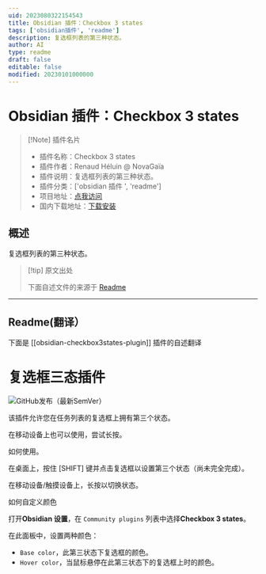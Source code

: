 ```yaml
---
uid: 2023080322154543
title: Obsidian 插件：Checkbox 3 states
tags: ['obsidian插件', 'readme']
description: 复选框列表的第三种状态。
author: AI
type: readme
draft: false
editable: false
modified: 20230101000000
---
```


# Obsidian 插件：Checkbox 3 states

> [!Note] 插件名片
> - 插件名称：Checkbox 3 states
> - 插件作者：Renaud Héluin @ NovaGaïa
> - 插件说明：复选框列表的第三种状态。
> - 插件分类：['obsidian 插件 ', 'readme']
> - 项目地址：[点我访问](https://github.com/hrenaud/obsidian-checkbox3states-plugin)
> - 国内下载地址：[下载安装](https://pkmer.cn/products/plugin/pluginMarket/?obsidian-checkbox3states-plugin)

## 概述

复选框列表的第三种状态。

> [!tip] 原文出处
>
>下面自述文件的来源于 [Readme](https://ghproxy.net/https://raw.githubusercontent.com/hrenaud/obsidian-checkbox3states-plugin/main/README.md)
>

---

## Readme(翻译）

下面是 [[obsidian-checkbox3states-plugin]] 插件的自述翻译

# 复选框三态插件

![GitHub发布（最新SemVer）](https://img.shields.io/github/v/release/hrenaud/obsidian-checkbox3states-plugin?style=for-the-badge&sort=semver)

该插件允许您在任务列表的复选框上拥有第三个状态。

在移动设备上也可以使用，尝试长按。

如何使用。

在桌面上，按住 [SHIFT] 键并点击复选框以设置第三个状态（尚未完全完成）。

在移动设备/触摸设备上，长按以切换状态。

如何自定义颜色

打开**Obsidian 设置**，在 `Community plugins` 列表中选择**Checkbox 3 states**。

在此面板中，设置两种颜色：

- `Base color`，此第三状态下复选框的颜色。
- `Hover color`，当鼠标悬停在此第三状态下的复选框上时的颜色。



